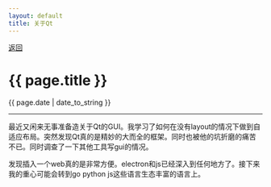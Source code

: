 ```yaml
---
layout: default
title: 关于Qt
---
```

<a href="https://wangxiaozhi123.github.io">返回</a>
<h1>{{ page.title }}</h1>
<p>{{ page.date | date_to_string }}</p>
<hr>
最近又闲来无事准备造关于Qt的GUI。我学习了如何在没有layout的情况下做到自适应布局。突然发现Qt真的是精妙的大而全的框架。同时也被他的坑折磨的痛苦不已。同时调查了一下其他工具写gui的情况。

发现插入一个web真的是非常方便。electron和js已经深入到任何地方了。接下来我的重心可能会转到go python js这些语言生态丰富的语言上。
